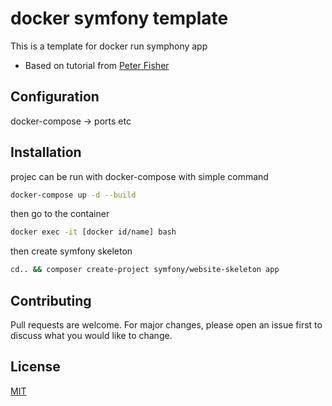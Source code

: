 # docker symfony template

This is a template for docker run symphony app 
- Based on tutorial from [Peter Fisher](https://youtu.be/BJh6Kht8E-s)

## Configuration
docker-compose -> ports etc

## Installation


projec can be run with docker-compose with simple command
```bash
docker-compose up -d --build
```

then go to the container
```bash
docker exec -it [docker id/name] bash
```

then create symfony skeleton
```bash
cd.. && composer create-project symfony/website-skeleton app
```

## Contributing
Pull requests are welcome. For major changes, please open an issue first to discuss what you would like to change.

## License
[MIT](https://choosealicense.com/licenses/mit/)

